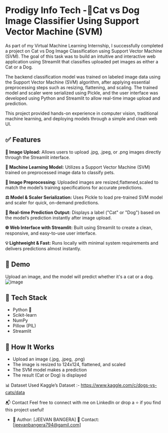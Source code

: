 # Prodigy Info Tech -🐾Cat vs Dog Image Classifier Using Support Vector Machine (SVM)

As part of my Virtual Machine Learning Internship, I successfully completed a project on Cat vs Dog Image Classification using Support Vector Machine (SVM). The goal of this task was to build an intuitive and interactive web application using Streamlit that classifies uploaded pet images as either a Cat or a Dog.

The backend classification model was trained on labeled image data using the Support Vector Machine (SVM) algorithm, after applying essential preprocessing steps such as resizing, flattening, and scaling. The trained model and scaler were serialized using Pickle, and the user interface was developed using Python and Streamlit to allow real-time image upload and prediction.

This project provided hands-on experience in computer vision, traditional machine learning, and deploying models through a simple and clean web UI.

## ✅ Features
**📸 Image Upload:**
Allows users to upload .jpg, .jpeg, or .png images directly through the Streamlit interface.

**🧠 Machine Learning Model:**
Utilizes a Support Vector Machine (SVM) trained on preprocessed image data to classify pets.

**🧼 Image Preprocessing:**
Uploaded images are resized,flattened,scaled to match the model’s training specifications for accurate predictions.

**⚖️ Model & Scaler Serialization:**
Uses Pickle to load pre-trained SVM model and scaler for quick, on-demand predictions.

**🐾 Real-time Prediction Output:**
Displays a label ("Cat" or "Dog") based on the model’s prediction instantly after image upload.

**🌐 Web Interface with Streamlit:**
Built using Streamlit to create a clean, responsive, and easy-to-use user interface.

**💡 Lightweight & Fast:**
Runs locally with minimal system requirements and delivers predictions almost instantly.


## 🚀 Demo
Upload an image, and the model will predict whether it's a cat or a dog.
![image](https://github.com/user-attachments/assets/3f099e39-4533-4a70-a4cf-5e6ede4cfc63)

## 🧠 Tech Stack
- Python 🐍
- Scikit-learn
- NumPy
- Pillow (PIL)
- Streamlit

## 🧪 How It Works
- Upload an image (.jpg, .jpeg, .png)
- The image is resized to 124x124, flattened, and scaled
- The SVM model makes a prediction
- The result (Cat or Dog) is displayed

📊 Dataset
Used Kaggle’s Dataset :- https://www.kaggle.com/c/dogs-vs-cats/data

📬 Contact
Feel free to connect with me on LinkedIn or drop a ⭐ if you find this project useful!
- 🔗 Author: [JEEVAN BANGERA] 📧 Contact: [jeevanbangera794@gamil.com]
